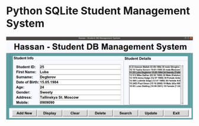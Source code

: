 # Python SQLite Student Management System

![Alt text](https://github.com/Hassan-Mallah/StudentsPySQL/blob/master/Screenshot.png)
